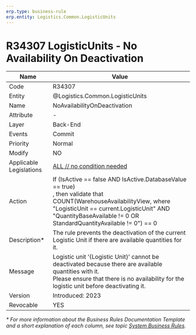 ```yaml
---
erp.type: business-rule
erp.entity: Logistics.Common.LogisticUnits
---
```


# R34307 LogisticUnits - No Availability On Deactivation

| Name | Value |
| ---- | ----- |
| Code | R34307 |
| Entity | @Logistics.Common.LogisticUnits |
| Name | NoAvailabilityOnDeactivation |
| Attribute | - |
| Layer | Back-End |
| Events | Commit |
| Priority | Normal |
| Modify | NO |
| Applicable Legislations | [ALL // no condition needed](xref:applicable-legislations) |
| Action | If (IsActive == false AND IsActive.DatabaseValue == true) <br/>, then validate that COUNT(WarehouseAvailabilityView, where "LogisticUnit == current.LogisticUnit" AND "QuantityBaseAvailable != 0 OR StandardQuantityAvailable != 0") == 0 |
| Description*| The rule prevents the deactivation of the current Logistic Unit if there are available quantities for it.|  
| Message |  Logistic unit '{Logistic Unit}' cannot be deactivated because there are available quantities with it. <br/> Please ensure that there is no availability for the logistic unit before deactivating it. |
| Version | Introduced: 2023 |
| Revocable | YES |

*\* For more information about the Business Rules Documentation Template and a short explanation of each column, see
topic [System Business Rules](../templates/template-description-system-business-rules.md).*
